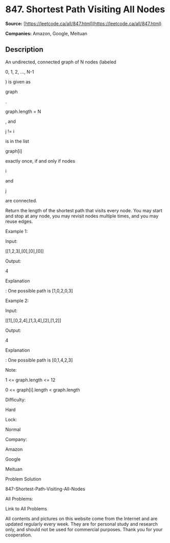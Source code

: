 # 847. Shortest Path Visiting All Nodes

**Source:** [https://leetcode.ca/all/847.html](https://leetcode.ca/all/847.html)

**Companies:** Amazon, Google, Meituan

## Description

An undirected, connected graph of N nodes (labeled

0, 1, 2, ..., N-1

) is
        given as

graph

.

graph.length = N

, and

j != i

is in the list

graph[i]

exactly
        once, if and only if nodes

i

and

j

are connected.

Return the length of the shortest path that visits every node. You may start and stop at any
        node, you may revisit nodes multiple times, and you may reuse edges.

Example 1:

Input:

[[1,2,3],[0],[0],[0]]

Output:

4

Explanation

: One possible path is [1,0,2,0,3]

Example 2:

Input:

[[1],[0,2,4],[1,3,4],[2],[1,2]]

Output:

4

Explanation

: One possible path is [0,1,4,2,3]

Note:

1 <= graph.length <= 12

0 <= graph[i].length < graph.length

Difficulty:

Hard

Lock:

Normal

Company:

Amazon

Google

Meituan

Problem Solution

847-Shortest-Path-Visiting-All-Nodes

All Problems:

Link to All Problems

All contents and pictures on this website come from the Internet and are updated regularly every week. They are for personal study and research only, and should not be used for commercial purposes. Thank you for your cooperation.

